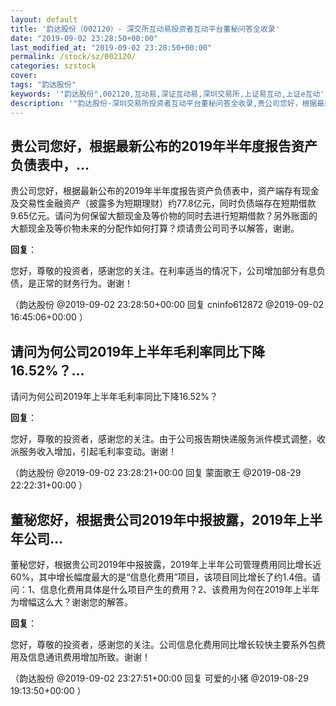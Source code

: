 ```yaml
---
layout: default
title: '韵达股份（002120）- 深交所互动易投资者互动平台董秘问答全收录'
date: "2019-09-02 23:28:50+00:00"
last_modified_at: "2019-09-02 23:28:50+00:00"
permalink: /stock/sz/002120/
categories: szstock
cover: 
tags: "韵达股份"
keywords: '"韵达股份",002120,互动易,深证互动易,深圳交易所,上证易互动,上证e互动'
description: '"韵达股份-深圳交易所投资者互动平台董秘问答全收录,贵公司您好，根据最新公布的2019年半年度报告资产负债表中，资产端存有现金及交易性金融资产（披露多为短期理财）约77.8亿元，同时负债端存在短期借款9.65亿元。请问为何保留大额现金及等价物的同时去进行短期借款？另外账面的大额现金及等价物未来的分配作如何打算？烦请贵公司司予以解答，谢谢。"'
---
```


## 贵公司您好，根据最新公布的2019年半年度报告资产负债表中，...

贵公司您好，根据最新公布的2019年半年度报告资产负债表中，资产端存有现金及交易性金融资产（披露多为短期理财）约77.8亿元，同时负债端存在短期借款9.65亿元。请问为何保留大额现金及等价物的同时去进行短期借款？另外账面的大额现金及等价物未来的分配作如何打算？烦请贵公司司予以解答，谢谢。

**回复**：

您好，尊敬的投资者，感谢您的关注。在利率适当的情况下，公司增加部分有息负债，是正常的财务行为。谢谢！ 

（韵达股份  @2019-09-02 23:28:50+00:00 回复 cninfo612872  @2019-09-02 16:45:06+00:00 ）

## 请问为何公司2019年上半年毛利率同比下降16.52%？...

请问为何公司2019年上半年毛利率同比下降16.52%？

**回复**：

您好，尊敬的投资者，感谢您的关注。由于公司报告期快递服务派件模式调整，收派服务收入增加，引起毛利率变动。谢谢！ 

（韵达股份  @2019-09-02 23:28:21+00:00 回复 蒙面歌王  @2019-08-29 22:22:31+00:00 ）

## 董秘您好，根据贵公司2019年中报披露，2019年上半年公司...

董秘您好，根据贵公司2019年中报披露，2019年上半年公司管理费用同比增长近60%，其中增长幅度最大的是“信息化费用”项目，该项目同比增长了约1.4倍。请问：1、信息化费用具体是什么项目产生的费用？2、该费用为何在2019年上半年为增幅这么大？谢谢您的解答。

**回复**：

您好，尊敬的投资者，感谢您的关注。公司信息化费用同比增长较快主要系外包费用及信息通讯费用增加所致。谢谢！ 

（韵达股份  @2019-09-02 23:27:51+00:00 回复 可爱的小猪  @2019-08-29 19:13:50+00:00 ）

